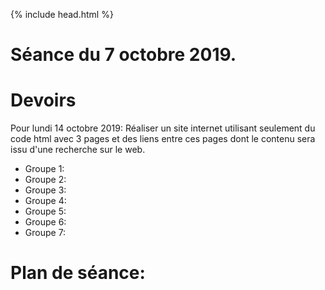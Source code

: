 {% include head.html %}

# Séance du 7 octobre 2019.

# Devoirs

Pour lundi 14 octobre 2019: Réaliser un site internet utilisant seulement du code html avec 3 pages et des liens entre ces pages dont le contenu sera issu d'une recherche sur le web.

* Groupe 1:
* Groupe 2:
* Groupe 3:
* Groupe 4:
* Groupe 5:
* Groupe 6:
* Groupe 7:


# Plan de séance:
